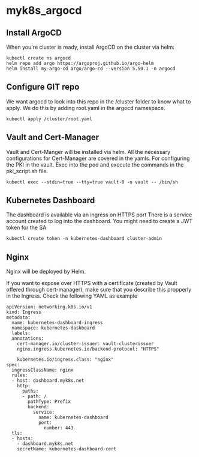 # myk8s_argocd

## Install ArgoCD

When you're cluster is ready, install ArgoCD on the cluster via helm:

```
kubectl create ns argocd
helm repo add argo https://argoproj.github.io/argo-helm
helm install my-argo-cd argo/argo-cd --version 5.50.1 -n argocd

```

## Configure GIT repo

We want argocd to look into this repo in the /cluster folder to know what to apply.
We do this by adding root.yaml in the argocd namespace.

```
kubectl apply /cluster/root.yaml
```

## Vault and Cert-Manager

Vault and Cert-Manger will be installed via helm. All the necessary configurations for Cert-Manager are covered in the yamls.
For configuring the PKI in the vault. Exec into the pod and execute the commands in the pki_script.sh file.
```
kubectl exec --stdin=true --tty=true vault-0 -n vault -- /bin/sh
```

## Kubernetes Dashboard

The dashboard is available via an ingress on HTTPS port
There is a service account created to log into the dashboard. You might need to create a JWT token for the SA
```
kubectl create token -n kubernetes-dashboard cluster-admin
```

## Nginx

Nginx will be deployed by Helm.

If you want to expose over HTTPS with a certificate (created by Vault offered through cert-manager), make sure that you describe this propperly in the Ingress. Check the following YAML as example 
```
apiVersion: networking.k8s.io/v1
kind: Ingress
metadata:
  name: kubernetes-dashboard-ingress
  namespace: kubernetes-dashboard
  labels:
  annotations:
    cert-manager.io/cluster-issuer: vault-clusterissuer
    nginx.ingress.kubernetes.io/backend-protocol: "HTTPS"
    
    kubernetes.io/ingress.class: "nginx"
spec:
  ingressClassName: nginx
  rules:
  - host: dashboard.myk8s.net
    http:
      paths:
      - path: /
        pathType: Prefix
        backend:
          service: 
            name: kubernetes-dashboard
            port:
              number: 443
  tls:
  - hosts:
    - dashboard.myk8s.net
    secretName: kubernetes-dashboard-cert
```

## 